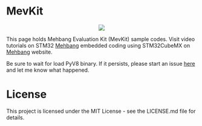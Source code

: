 # MevKit
<p align="center">
  <img src="https://raw.githubusercontent.com/MehbangGroup/MevKit/master/Images/MevKit3D.jpg"/>
</p>

This page holds Mehbang Evaluation Kit (MevKit) sample codes.
Visit video tutorials on STM32 [Mehbang](http://github.com/waldyr/Sublime-Installer/issues/new) embedded coding using STM32CubeMX on   [Mehbang](http://mehbang.group)   website.

Be sure to wait for load PyV8 binary. If it persists, please start an issue [here](https://github.com/waldyr/Sublime-Installer/issues/new) and let me know what happened.





# License
This project is licensed under the MIT License - see the LICENSE.md file for details.
